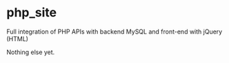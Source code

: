 # php_site
Full integration of PHP APIs with backend MySQL and front-end with jQuery (HTML)

Nothing else yet. 
